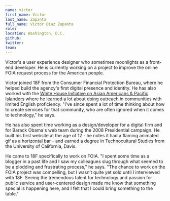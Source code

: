 ```yaml
---
name: victor
first_name: Victor
last_name: Zapanta
full_name: Victor Diaz Zapanta
role:
location: Washington, D.C.
github:
twitter:
team:
---
```


Victor's a user experience designer who sometimes moonlights as a front-end developer. He is currently working on a project to improve the online FOIA request process for the American people.

Victor joined 18F from the Consumer Financial Protection Bureau, where he helped build the agency's first digital presence and identity. He has also worked with the [White House Initiative on Asian Americans & Pacific Islanders](http://whitehouse.gov/aapi) where he learned a lot about doing outreach in communities with limited English proficiency. "I’ve since spent a lot of time thinking about how to create services for that community, who are often ignored when it comes to technology," he says.

He has also spent time working as a design/developer for a digital firm and for Barack Obama's web team during the 2008 Presidential campaign. He built his first website at the age of 12 - he notes it had a flaming animated gif as a horizontal bar - and earned a degree in Technocultural Studies from the University of California, Davis.

He came to 18F specifically to work on FOIA. "I spent some time as a blogger in a past life and I saw my colleagues slug through what seemed to be a plodding and frustrating process," he says. "The chance to work on the FOIA project was compelling, but I wasn’t quite yet sold until I interviewed with 18F. Seeing the tremendous talent for technology and passion for public service and user-centered design made me know that something special is happening here, and I felt that I could bring something to the table."
  

